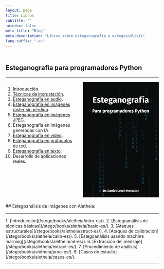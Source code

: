 ```yaml
---
layout: page
title: Libros
subtitle: "" 
noindex: false
meta-title: "Blog"
meta-description: "Libros sobre esteganografía y estegoanálisis"
lang-suffix: "-es"
---
```


<style>
    [id]::before {
        content: '';
        display: block;
        height:      70px;
        margin-top: -70px;
    }
   .todo {
        display: none;
   }
</style>



<div style='margin-bottom:50px'></div>


## Esteganografía para programadores Python
<hr style='border:1px solid #ccc'>

<div style="display: flex; align-items: flex-start;">
  <div style="flex: 1; padding-right: 20px;">

1. [Introducción](/stego/books/stegopython/intro-es/).
2. [Técnicas de incrustación](/stego/books/stegopython/embed-es/).
3. [Esteganografía en audio](/stego/books/stegopython/audio-es/).
4. [Esteganografía en imágenes raster sin pérdida](/stego/books/stegopython/bitmapimages-es/).
5. [Esteganografía en imágenes JPEG](/stego/books/stegopython/jpegimages-es/).
6. Esteganografía en imágenes generadas con IA.
7. [Esteganografía en vídeo](/stego/books/stegopython/video-es/).
8. [Esteganografía en protocolos de red](/stego/books/stegopython/networks-es/).
9. [Esteganografía en texto](/stego/books/stegopython/text-es/).
10. Desarrollo de aplicaciones reales.

  </div>
  <div>
    <img src="/stego/books/stegopython/cover-stegopython.png" width="250">
  </div>
</div>


<br>
## Estegoanálisis de imágenes con Aletheia:
<hr style='border:1px solid #ccc'>
1. [Introducción](/stego/books/aletheia/intro-es/).
2. [Estegoanálisis de técnicas básicas](/stego/books/aletheia/basic-es/).
3. [Ataques estructurales](/stego/books/aletheia/struct-es/).
4. [Ataques de calibración](/stego/books/aletheia/calib-es/).
5. [Estegoanálisis usando machine learning](/stego/books/aletheia/ml-es/).
6. [Extracción del mensaje](/stego/books/aletheia/extract-es/).
7. [Procedimiento de análisis](/stego/books/aletheia/proc-es/).
8. [Casos de estudio](/stego/books/aletheia/cases-es/).



<hr>

<br><br>


<script>
var listItems = document.querySelectorAll('li');
listItems.forEach(function(item) {
    if (!item.querySelector('a')) {
        item.classList.add('todo_');
    }
});
</script>



